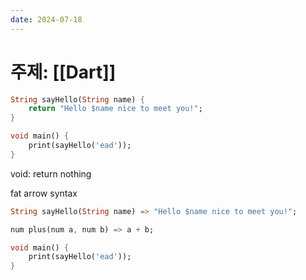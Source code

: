 ```yaml
---
date: 2024-07-18
---
```

# 주제: [[Dart]]
```dart
String sayHello(String name) {
	return "Hello $name nice to meet you!";
}

void main() {
	print(sayHello('ead'));
}
```
void: return nothing

fat arrow syntax
```dart
String sayHello(String name) => "Hello $name nice to meet you!";

num plus(num a, num b) => a + b;

void main() {
	print(sayHello('ead'));
}
```